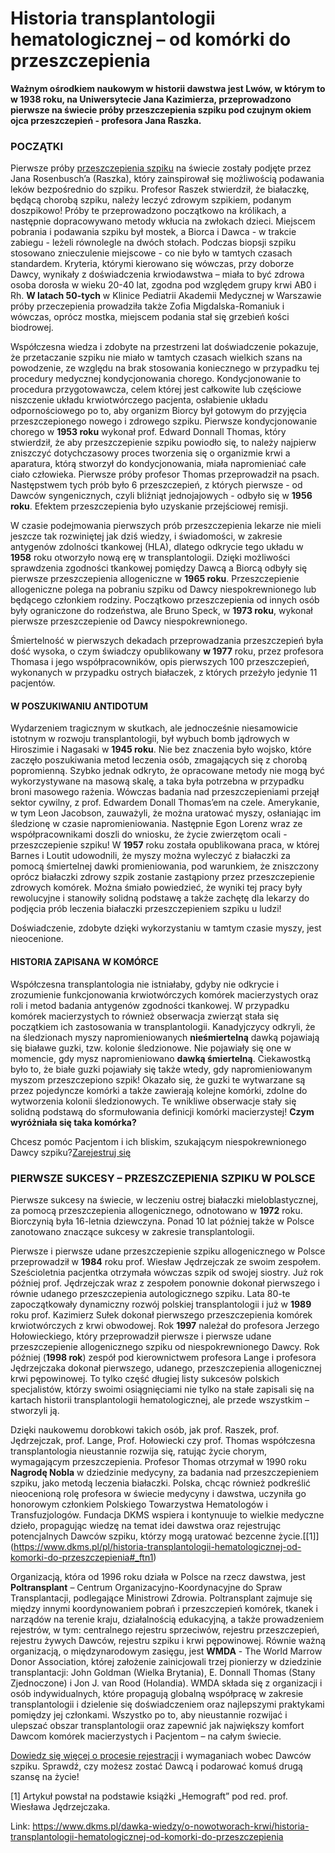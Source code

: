 # Historia transplantologii hematologicznej – od komórki do przeszczepienia

**Ważnym ośrodkiem naukowym w historii dawstwa jest Lwów, w którym to w 1938 roku, na Uniwersytecie Jana Kazimierza, przeprowadzono pierwsze na świecie próby przeszczepienia szpiku pod czujnym okiem ojca przeszczepień \- profesora Jana Raszka.** 


### POCZĄTKI


Pierwsze próby [przeszczepienia szpiku](/o-pobraniu "O pobraniu") na świecie zostały podjęte przez Jana Rosenbusch’a (Raszka), który zainspirował się możliwością podawania leków bezpośrednio do szpiku. Profesor Raszek stwierdził, że białaczkę, będącą chorobą szpiku, należy leczyć zdrowym szpikiem, podanym doszpikowo! Próby te przeprowadzono początkowo na królikach, a następnie dopracowywano metody wkłucia na zwłokach dzieci. Miejscem pobrania i podawania szpiku był mostek, a Biorca i Dawca \- w trakcie zabiegu \- leżeli równolegle na dwóch stołach. Podczas biopsji szpiku stosowano znieczulenie miejscowe \- co nie było w tamtych czasach standardem. Kryteria, którymi kierowano się wówczas, przy doborze Dawcy, wynikały z doświadczenia krwiodawstwa – miała to być zdrowa osoba dorosła w wieku 20\-40 lat, zgodna pod względem grupy krwi AB0 i Rh. **W latach 50\-tych** w Klinice Pediatrii Akademii Medycznej w Warszawie próby przeczepienia prowadziła także Zofia Migdalska\-Romaniuk i wówczas, oprócz mostka, miejscem podania stał się grzebień kości biodrowej.


Współczesna wiedza i zdobyte na przestrzeni lat doświadczenie pokazuje, że przetaczanie szpiku nie miało w tamtych czasach wielkich szans na powodzenie, ze względu na brak stosowania koniecznego w przypadku tej procedury medycznej kondycjonowania chorego. Kondycjonowanie to procedura przygotowawcza, celem której jest całkowite lub częściowe niszczenie układu krwiotwórczego pacjenta, osłabienie układu odpornościowego po to, aby organizm Biorcy był gotowym do przyjęcia przeszczepionego nowego i zdrowego szpiku. Pierwsze kondycjonowanie chorego w **1953 roku** wykonał prof. Edward Donnall Thomas, który stwierdził, że aby przeszczepienie szpiku powiodło się, to należy najpierw zniszczyć dotychczasowy proces tworzenia się o organizmie krwi a aparatura, którą stworzył do kondycjonowania, miała napromieniać całe ciało człowieka. Pierwsze próby profesor Thomas przeprowadził na psach. Następstwem tych prób było 6 przeszczepień, z których pierwsze \- od Dawców syngenicznych, czyli bliźniąt jednojajowych \- odbyło się w **1956 roku**. Efektem przeszczepienia było uzyskanie przejściowej remisji.


W czasie podejmowania pierwszych prób przeszczepienia lekarze nie mieli jeszcze tak rozwiniętej jak dziś wiedzy, i świadomości, w zakresie antygenów zdolności tkankowej (HLA), dlatego odkrycie tego układu w **1958** roku otworzyło nową erę w transplantologii. Dzięki możliwości sprawdzenia zgodności tkankowej pomiędzy Dawcą a Biorcą odbyły się pierwsze przeszczepienia allogeniczne w **1965 roku**. Przeszczepienie allogeniczne polega na pobraniu szpiku od Dawcy niespokrewnionego lub będącego członkiem rodziny. Początkowo przeszczepienia od innych osób były ograniczone do rodzeństwa, ale Bruno Speck, w **1973 roku**, wykonał pierwsze przeszczepienie od Dawcy niespokrewnionego.


Śmiertelność w pierwszych dekadach przeprowadzania przeszczepień była dość wysoka, o czym świadczy opublikowany **w 1977** roku, przez profesora Thomasa i jego współpracowników, opis pierwszych 100 przeszczepień, wykonanych w przypadku ostrych białaczek, z których przeżyło jedynie 11 pacjentów.


#### W POSZUKIWANIU ANTIDOTUM


Wydarzeniem tragicznym w skutkach, ale jednocześnie niesamowicie istotnym w rozwoju transplantologii, był wybuch bomb jądrowych w Hiroszimie i Nagasaki w **1945 roku**. Nie bez znaczenia było wojsko, które zaczęło poszukiwania metod leczenia osób, zmagających się z chorobą popromienną. Szybko jednak odkryto, że opracowane metody nie mogą być wykorzystywane na masową skalę, a taka była potrzebna w przypadku broni masowego rażenia. Wówczas badania nad przeszczepieniami przejął sektor cywilny, z prof. Edwardem Donall Thomas’em na czele. Amerykanie, w tym Leon Jacobson, zauważyli, że można uratować myszy, osłaniając im śledzionę w czasie napromieniowania. Następnie Egon Lorenz wraz ze współpracownikami doszli do wniosku, że życie zwierzętom ocali \- przeszczepienie szpiku! W **1957** roku została opublikowana praca, w której Barnes i Loutit udowodnili, że myszy można wyleczyć z białaczki za pomocą śmiertelnej dawki promieniowania, pod warunkiem, że zniszczony oprócz białaczki zdrowy szpik zostanie zastąpiony przez przeszczepienie zdrowych komórek. Można śmiało powiedzieć, że wyniki tej pracy były rewolucyjne i stanowiły solidną podstawę a także zachętę dla lekarzy do podjęcia prób leczenia białaczki przeszczepieniem szpiku u ludzi!


Doświadczenie, zdobyte dzięki wykorzystaniu w tamtym czasie myszy, jest nieocenione.


#### HISTORIA ZAPISANA W KOMÓRCE


Współczesna transplantologia nie istniałaby, gdyby nie odkrycie i zrozumienie funkcjonowania krwiotwórczych komórek macierzystych oraz roli i metod badania antygenów zgodności tkankowej. W przypadku komórek macierzystych to również obserwacja zwierząt stała się początkiem ich zastosowania w transplantologii. Kanadyjczycy odkryli, że na śledzionach myszy napromieniowanych **nieśmiertelną** dawką pojawiają się białawe guzki, tzw. kolonie śledzionowe. Nie pojawiały się one w momencie, gdy mysz napromieniowano **dawką śmiertelną**. Ciekawostką było to, że białe guzki pojawiały się także wtedy, gdy napromieniowanym myszom przeszczepiono szpik! Okazało się, że guzki te wytwarzane są przez pojedyncze komórki a także zawierają kolejne komórki, zdolne do wytworzenia kolonii śledzionowych. Te wnikliwe obserwacje stały się solidną podstawą do sformułowania definicji komórki macierzystej! **Czym wyróżniała się taka komórka?**


Chcesz pomóc Pacjentom i ich bliskim, szukającym niespokrewnionego Dawcy szpiku?[Zarejestruj się](/zarejestruj-sie-teraz "Zarejestruj sie teraz")
### PIERWSZE SUKCESY – PRZESZCZEPIENIA SZPIKU W POLSCE


Pierwsze sukcesy na świecie, w leczeniu ostrej białaczki mieloblastycznej, za pomocą przeszczepienia allogenicznego, odnotowano w **1972** roku. Biorczynią była 16\-letnia dziewczyna. Ponad 10 lat później także w Polsce zanotowano znaczące sukcesy w zakresie transplantologii.


Pierwsze i pierwsze udane przeszczepienie szpiku allogenicznego w Polsce przeprowadził w **1984** roku prof. Wiesław Jędrzejczak ze swoim zespołem. Sześcioletnia pacjentka otrzymała wówczas szpik od swojej siostry. Już rok później prof. Jędrzejczak wraz z zespołem ponownie dokonał pierwszego i równie udanego przeszczepienia autologicznego szpiku. Lata 80\-te zapoczątkowały dynamiczny rozwój polskiej transplantologii i już w **1989** roku prof. Kazimierz Sułek dokonał pierwszego przeszczepienia komórek krwiotwórczych z krwi obwodowej. Rok **1997** należał do profesora Jerzego Hołowieckiego, który przeprowadził pierwsze i pierwsze udane przeszczepienie allogenicznego szpiku od niespokrewnionego Dawcy. Rok później (**1998 rok**) zespół pod kierownictwem profesora Lange i profesora Jędrzejczaka dokonał pierwszego, udanego, przeszczepienia allogenicznej krwi pępowinowej. To tylko część długiej listy sukcesów polskich specjalistów, którzy swoimi osiągnięciami nie tylko na stałe zapisali się na kartach historii transplantologii hematologicznej, ale przede wszystkim – stworzyli ją.


Dzięki naukowemu dorobkowi takich osób, jak prof. Raszek, prof. Jędrzejczak, prof. Lange, Prof. Hołowiecki czy prof. Thomas współczesna transplantologia nieustannie rozwija się, ratując życie chorym, wymagającym przeszczepienia. Profesor Thomas otrzymał w 1990 roku **Nagrodę Nobla** w dziedzinie medycyny, za badania nad przeszczepieniem szpiku, jako metodą leczenia białaczki. Polska, chcąc również podkreślić nieocenioną rolę profesora w świecie medycyny i dawstwa, uczyniła go honorowym członkiem Polskiego Towarzystwa Hematologów i Transfuzjologów. Fundacja DKMS wspiera i kontynuuje to wielkie medyczne dzieło, propagując wiedzę na temat idei dawstwa oraz rejestrując potencjalnych Dawców szpiku, którzy mogą uratować bezcenne życie.[\[1]](https://www.dkms.pl/pl/historia-transplantologii-hematologicznej-od-komorki-do-przeszczepienia#_ftn1)


Organizacją, która od 1996 roku działa w Polsce na rzecz dawstwa, jest **Poltransplant** – Centrum Organizacyjno\-Koordynacyjne do Spraw Transplantacji, podlegające Ministrowi Zdrowia. Poltransplant zajmuje się między innymi koordynowaniem pobrań i przeszczepień komórek, tkanek i narządów na terenie kraju, działalnością edukacyjną, a także prowadzeniem rejestrów, w tym: centralnego rejestru sprzeciwów, rejestru przeszczepień, rejestru żywych Dawców, rejestru szpiku i krwi pępowinowej. Równie ważną organizacją, o międzynarodowym zasięgu, jest **WMDA** \- The World Marrow Donor Association, której założenie zainicjowali trzej pionierzy w dziedzinie transplantacji: John Goldman (Wielka Brytania), E. Donnall Thomas (Stany Zjednoczone) i Jon J. van Rood (Holandia). WMDA składa się z organizacji i osób indywidualnych, które propagują globalną współpracę w zakresie transplantologii i dzielenie się doświadczeniem oraz najlepszymi praktykami pomiędzy jej członkami. Wszystko po to, aby nieustannie rozwijać i ulepszać obszar transplantologii oraz zapewnić jak największy komfort Dawcom komórek macierzystych i Pacjentom – na całym świecie. 


[Dowiedz się więcej o procesie rejestracji](https://www.dkms.pl/dawka-wiedzy/o-rejestracji) i wymaganiach wobec Dawców szpiku. Sprawdź, czy możesz zostać Dawcą i podarować komuś drugą szansę na życie!


\[1] Artykuł powstał na podstawie książki „Hemograft” pod red. prof. Wiesława Jędrzejczaka.



Link: https://www.dkms.pl/dawka-wiedzy/o-nowotworach-krwi/historia-transplantologii-hematologicznej-od-komorki-do-przeszczepienia

